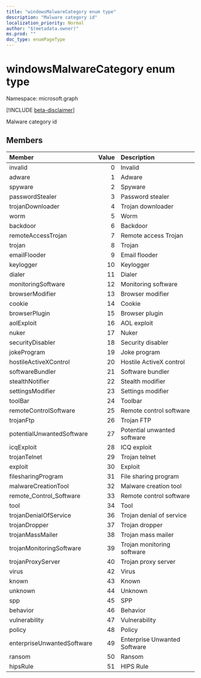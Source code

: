 ```yaml
---
title: "windowsMalwareCategory enum type"
description: "Malware category id"
localization_priority: Normal
author: "$(metadata.owner)"
ms.prod: ""
doc_type: enumPageType
---
```


# windowsMalwareCategory enum type

Namespace: microsoft.graph

[!INCLUDE [beta-disclaimer](../../includes/beta-disclaimer.md)]

Malware category id

## Members

| Member                     | Value | Description                  |
| :------------------------- | ----: | :--------------------------- |
| invalid                    | 0     | Invalid                      |
| adware                     | 1     | Adware                       |
| spyware                    | 2     | Spyware                      |
| passwordStealer            | 3     | Password stealer             |
| trojanDownloader           | 4     | Trojan downloader            |
| worm                       | 5     | Worm                         |
| backdoor                   | 6     | Backdoor                     |
| remoteAccessTrojan         | 7     | Remote access Trojan         |
| trojan                     | 8     | Trojan                       |
| emailFlooder               | 9     | Email flooder                |
| keylogger                  | 10    | Keylogger                    |
| dialer                     | 11    | Dialer                       |
| monitoringSoftware         | 12    | Monitoring software          |
| browserModifier            | 13    | Browser modifier             |
| cookie                     | 14    | Cookie                       |
| browserPlugin              | 15    | Browser plugin               |
| aolExploit                 | 16    | AOL exploit                  |
| nuker                      | 17    | Nuker                        |
| securityDisabler           | 18    | Security disabler            |
| jokeProgram                | 19    | Joke program                 |
| hostileActiveXControl      | 20    | Hostile ActiveX control      |
| softwareBundler            | 21    | Software bundler             |
| stealthNotifier            | 22    | Stealth modifier             |
| settingsModifier           | 23    | Settings modifier            |
| toolBar                    | 24    | Toolbar                      |
| remoteControlSoftware      | 25    | Remote control software      |
| trojanFtp                  | 26    | Trojan FTP                   |
| potentialUnwantedSoftware  | 27    | Potential unwanted software  |
| icqExploit                 | 28    | ICQ exploit                  |
| trojanTelnet               | 29    | Trojan telnet                |
| exploit                    | 30    | Exploit                      |
| filesharingProgram         | 31    | File sharing program         |
| malwareCreationTool        | 32    | Malware creation tool        |
| remote_Control_Software    | 33    | Remote control software      |
| tool                       | 34    | Tool                         |
| trojanDenialOfService      | 36    | Trojan denial of service     |
| trojanDropper              | 37    | Trojan dropper               |
| trojanMassMailer           | 38    | Trojan mass mailer           |
| trojanMonitoringSoftware   | 39    | Trojan monitoring software   |
| trojanProxyServer          | 40    | Trojan proxy server          |
| virus                      | 42    | Virus                        |
| known                      | 43    | Known                        |
| unknown                    | 44    | Unknown                      |
| spp                        | 45    | SPP                          |
| behavior                   | 46    | Behavior                     |
| vulnerability              | 47    | Vulnerability                |
| policy                     | 48    | Policy                       |
| enterpriseUnwantedSoftware | 49    | Enterprise Unwanted Software |
| ransom                     | 50    | Ransom                       |
| hipsRule                   | 51    | HIPS Rule                    |
